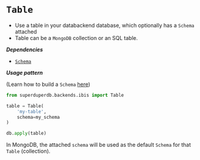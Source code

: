 # `Table`

- Use a table in your databackend database, which optionally has a `Schema` attached
- Table can be a `MongoDB` collection or an SQL table.

***Dependencies***

- [`Schema`](./schema.md)

***Usage pattern***

(Learn how to build a `Schema` [here](schema))

```python
from superduperdb.backends.ibis import Table

table = Table(
    'my-table',
    schema=my_schema
)

db.apply(table)
```

In MongoDB, the attached `schema` will be used as the default `Schema` for that `Table` (collection).